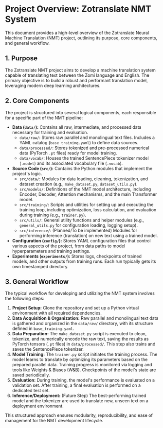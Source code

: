# Project Overview: Zotranslate NMT System

This document provides a high-level overview of the Zotranslate Neural Machine Translation (NMT) project, outlining its purpose, core components, and general workflow.

## 1. Purpose

The Zotranslate NMT project aims to develop a machine translation system capable of translating text between the Zomi language and English. The primary objective is to build a robust and performant translation model, leveraging modern deep learning architectures.

## 2. Core Components

The project is structured into several logical components, each responsible for a specific part of the NMT pipeline:

* **Data (`data/`):** Contains all raw, intermediate, and processed data necessary for training and evaluation.
    * `data/raw/`: Stores raw parallel and monolingual text files. Includes a YAML catalog (`base_training.yaml`) to define data sources.
    * `data/processed/`: Stores tokenized and pre-processed numerical data (PyTorch `.pt` files) ready for model training.
    * `data/vocab/`: Houses the trained SentencePiece tokenizer model (`.model`) and its associated vocabulary file (`.vocab`).
* **Source Code (`src/`):** Contains the Python modules that implement the project's logic.
    * `src/data/`: Modules for data loading, cleaning, tokenization, and dataset creation (e.g., `make_dataset.py`, `dataset_utils.py`).
    * `src/models/`: Definitions of the NMT model architecture, including Encoder, Decoder, Attention mechanisms, and the main Transformer model.
    * `src/training/`: Scripts and utilities for setting up and executing the training loop, including optimization, loss calculation, and evaluation during training (e.g., `trainer.py`).
    * `src/utils/`: General utility functions and helper modules (e.g., `general_utils.py` for configuration loading, logging setup).
    * `src/inference/`: (Planned/To be implemented) Modules for performing inference (translation) on new text using a trained model.
* **Configuration (`config/`):** Stores YAML configuration files that control various aspects of the project, from data paths to model hyperparameters and training settings.
* **Experiments (`experiments/`):** Stores logs, checkpoints of trained models, and other outputs from training runs. Each run typically gets its own timestamped directory.

## 3. General Workflow

The typical workflow for developing and utilizing the NMT system involves the following steps:

1.  **Project Setup:** Clone the repository and set up a Python virtual environment with all required dependencies.
2.  **Data Acquisition & Organization:** Raw parallel and monolingual text data is gathered and organized in the `data/raw/` directory, with its structure defined in `base_training.yaml`.
3.  **Data Preparation:** The `make_dataset.py` script is executed to clean, tokenize, and numerically encode the raw text, saving the results as PyTorch tensors (`.pt` files) in `data/processed/`. This step also trains and saves the SentencePiece tokenizer.
4.  **Model Training:** The `trainer.py` script initiates the training process. The model learns to translate by optimizing its parameters based on the prepared parallel data. Training progress is monitored via logging and tools like Weights & Biases (W&B). Checkpoints of the model's state are saved periodically.
5.  **Evaluation:** During training, the model's performance is evaluated on a validation set. After training, a final evaluation is performed on a dedicated test set.
6.  **Inference/Deployment:** (Future Step) The best-performing trained model and the tokenizer are used to translate new, unseen text on a deployment environment.

This structured approach ensures modularity, reproducibility, and ease of management for the NMT development lifecycle.